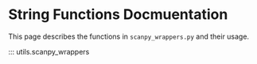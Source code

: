 # String Functions Docmuentation
This page describes the functions in `scanpy_wrappers.py` and their usage.

::: utils.scanpy_wrappers